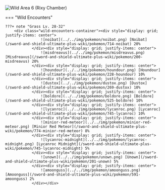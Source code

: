 <img src="../../img/routes/Wild Area 6 (Rixy Chamber).png" alt="Wild Area 6 (Rixy Chamber)"/>

=== "Wild Encounters"


	???+ note "Grass Lv. 28-32"
		<div class="wild-encounters-container"><div style="display: grid; justify-items: center">
                    ![noibat](../../img/pokemon/noibat.png) [Noibat](/sword-and-shield-ultimate-plus-wiki/pokemon/714-noibat) 20%
                </div><div style="display: grid; justify-items: center">
                    ![misdreavus](../../img/pokemon/misdreavus.png) [Misdreavus](/sword-and-shield-ultimate-plus-wiki/pokemon/200-misdreavus) 20%
                </div><div style="display: grid; justify-items: center">
                    ![houndour](../../img/pokemon/houndour.png) [Houndour](/sword-and-shield-ultimate-plus-wiki/pokemon/228-houndour) 10%
                </div><div style="display: grid; justify-items: center">
                    ![dustox](../../img/pokemon/dustox.png) [Dustox](/sword-and-shield-ultimate-plus-wiki/pokemon/269-dustox) 10%
                </div><div style="display: grid; justify-items: center">
                    ![boldore](../../img/pokemon/boldore.png) [Boldore](/sword-and-shield-ultimate-plus-wiki/pokemon/525-boldore) 10%
                </div><div style="display: grid; justify-items: center">
                    ![lycanroc](../../img/pokemon/lycanroc.png) [Lycanroc](/sword-and-shield-ultimate-plus-wiki/pokemon/745-lycanroc) 10%
                </div><div style="display: grid; justify-items: center">
                    ![minior-red-meteor](../../img/pokemon/minior-red-meteor.png) [Minior Red Meteor](/sword-and-shield-ultimate-plus-wiki/pokemon/774-minior-red-meteor) 8%
                </div><div style="display: grid; justify-items: center">
                    ![lycanroc-midnight](../../img/pokemon/lycanroc-midnight.png) [Lycanroc Midnight](/sword-and-shield-ultimate-plus-wiki/pokemon/745-lycanroc-midnight) 5%
                </div><div style="display: grid; justify-items: center">
                    ![unown](../../img/pokemon/unown.png) [Unown](/sword-and-shield-ultimate-plus-wiki/pokemon/201-unown) 5%
                </div><div style="display: grid; justify-items: center">
                    ![amoonguss](../../img/pokemon/amoonguss.png) [Amoonguss](/sword-and-shield-ultimate-plus-wiki/pokemon/591-amoonguss) 2%
                </div></div>



